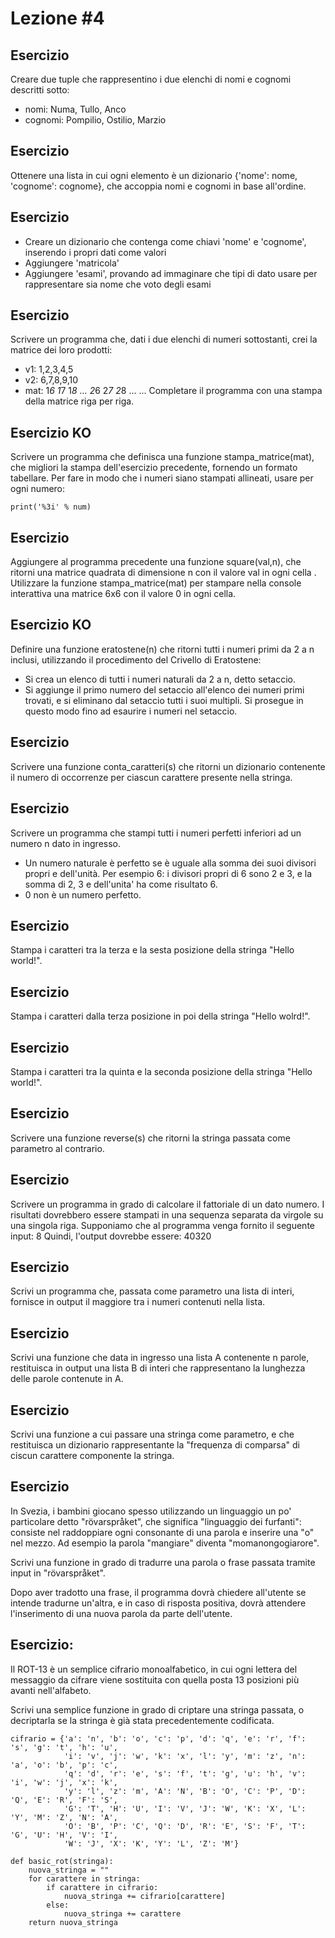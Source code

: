 # Lezione #4

## Esercizio
Creare due tuple che rappresentino i due
elenchi di nomi e cognomi descritti sotto:
* nomi: Numa, Tullo, Anco
* cognomi: Pompilio, Ostilio, Marzio

## Esercizio
Ottenere una lista in cui ogni elemento è un
dizionario {'nome': nome, 'cognome':
cognome}, che accoppia nomi e cognomi in
base all'ordine.

## Esercizio
* Creare un dizionario che contenga come
chiavi 'nome' e 'cognome', inserendo i propri
dati come valori
* Aggiungere 'matricola'
* Aggiungere 'esami', provando ad immaginare
che tipi di dato usare per rappresentare sia
nome che voto degli esami

## Esercizio
Scrivere un programma che, dati i due elenchi di
numeri sottostanti, crei la matrice dei loro prodotti:
* v1: 1,2,3,4,5
* v2: 6,7,8,9,10
* mat:
1*6 1*7 1*8 ...
2*6 2*7 2*8 ...
...
Completare il programma con una stampa della
matrice riga per riga.
  
## Esercizio KO
Scrivere un programma che definisca una funzione
stampa_matrice(mat), che migliori la stampa
dell'esercizio precedente, fornendo un formato tabellare.
Per fare in modo che i numeri siano stampati allineati,
usare per ogni numero:

```print('%3i' % num)```

## Esercizio
Aggiungere al programma precedente una funzione
square(val,n), che ritorni una matrice quadrata di
dimensione n con il valore val in ogni cella . Utilizzare la funzione stampa_matrice(mat) per
stampare nella console interattiva una matrice 6x6 con
il valore 0 in ogni cella.

## Esercizio KO
Definire una funzione eratostene(n) che ritorni tutti i
numeri primi da 2 a n inclusi, utilizzando il procedimento
del Crivello di Eratostene:
* Si crea un elenco di tutti i numeri naturali da 2 a n,
detto setaccio.
* Si aggiunge il primo numero del setaccio all'elenco dei
numeri primi trovati, e si eliminano dal setaccio tutti i
suoi multipli. Si prosegue in questo modo fino ad
esaurire i numeri nel setaccio.

## Esercizio
Scrivere una funzione conta_caratteri(s) che ritorni un
dizionario contenente il numero di occorrenze per
ciascun carattere presente nella stringa.

## Esercizio
Scrivere un programma che stampi tutti i numeri
perfetti inferiori ad un numero n dato in ingresso.
* Un numero naturale è perfetto se è uguale alla somma
dei suoi divisori propri e dell'unità.
Per esempio 6: i divisori propri di 6 sono 2 e 3, e la
somma di 2, 3 e dell'unita' ha come risultato 6.
* 0 non è un numero perfetto.

## Esercizio
Stampa i caratteri tra la terza e la sesta posizione della stringa "Hello world!".

## Esercizio
Stampa i caratteri dalla terza posizione in poi della stringa "Hello wolrd!".

## Esercizio
Stampa i caratteri tra la quinta e la seconda posizione della stringa "Hello world!".

## Esercizio
Scrivere una funzione reverse(s) che ritorni la stringa passata come parametro al contrario.

## Esercizio
Scrivere un programma in grado di calcolare il fattoriale di un dato numero.
I risultati dovrebbero essere stampati in una sequenza separata da virgole su una singola riga.
Supponiamo che al programma venga fornito il seguente input:
8
Quindi, l'output dovrebbe essere:
40320

## Esercizio
Scrivi un programma che, passata come parametro una lista di interi, fornisce in output il maggiore tra i numeri contenuti nella lista.

## Esercizio
Scrivi una funzione che data in ingresso una lista A contenente n parole, restituisca in output una lista B di interi che rappresentano la lunghezza delle parole contenute in A.

## Esercizio
Scrivi una funzione a cui passare una stringa come parametro, e che restituisca un dizionario rappresentante la "frequenza di comparsa" di ciscun carattere componente la stringa.

## Esercizio
In Svezia, i bambini giocano spesso utilizzando un linguaggio un po' particolare detto "rövarspråket", che significa "linguaggio dei furfanti": consiste nel raddoppiare ogni consonante di una parola e inserire una "o" nel mezzo. Ad esempio la parola "mangiare" diventa "momanongogiarore".

Scrivi una funzione in grado di tradurre una parola o frase passata tramite input in "rövarspråket".

Dopo aver tradotto una frase, il programma dovrà chiedere all'utente se intende tradurne un'altra, e in caso di risposta positiva, dovrà attendere l'inserimento di una nuova parola da parte dell'utente.

## Esercizio:

Il ROT-13 è un semplice cifrario monoalfabetico, in cui ogni lettera del messaggio da cifrare viene sostituita con quella posta 13 posizioni più avanti nell'alfabeto.

Scrivi una semplice funzione in grado di criptare una stringa passata, o decriptarla se la stringa è già stata precedentemente codificata.

```
cifrario = {'a': 'n', 'b': 'o', 'c': 'p', 'd': 'q', 'e': 'r', 'f': 's', 'g': 't', 'h': 'u',
            'i': 'v', 'j': 'w', 'k': 'x', 'l': 'y', 'm': 'z', 'n': 'a', 'o': 'b', 'p': 'c',
            'q': 'd', 'r': 'e', 's': 'f', 't': 'g', 'u': 'h', 'v': 'i', 'w': 'j', 'x': 'k',
            'y': 'l', 'z': 'm', 'A': 'N', 'B': 'O', 'C': 'P', 'D': 'Q', 'E': 'R', 'F': 'S',
            'G': 'T', 'H': 'U', 'I': 'V', 'J': 'W', 'K': 'X', 'L': 'Y', 'M': 'Z', 'N': 'A',
            'O': 'B', 'P': 'C', 'Q': 'D', 'R': 'E', 'S': 'F', 'T': 'G', 'U': 'H', 'V': 'I',
            'W': 'J', 'X': 'K', 'Y': 'L', 'Z': 'M'}

def basic_rot(stringa):
    nuova_stringa = ""
    for carattere in stringa:
        if carattere in cifrario:
            nuova_stringa += cifrario[carattere]
        else:
            nuova_stringa += carattere
    return nuova_stringa
```